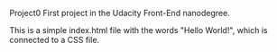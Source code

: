 Project0
First project in the Udacity Front-End nanodegree.

This is a simple index.html file with the words "Hello World!", which is connected to a CSS file.
